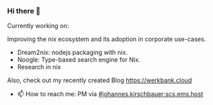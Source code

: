 ### Hi there 👋

Currently working on:

Improving the nix ecosystem and its adoption in corporate use-cases.
- Dream2nix: nodejs packaging with nix.
- Noogle: Type-based search engine for Nix.
- Research in nix 

Also, check out my recently created Blog https://werkbank.cloud

- 📫 How to reach me: PM via [#johannes.kirschbauer:scs.ems.host](https://matrix.to/#/#johannes.kirschbauer:scs.ems.host)

<!--
**hsjobeki/hsjobeki** is a ✨ _special_ ✨ repository because its `README.md` (this file) appears on your GitHub profile.

Here are some ideas to get you started:

-  I’m currently working on ...
- 🌱 I’m currently learning ...
- 👯 I’m looking to collaborate on ...
- 🤔 I’m looking for help with ...
- 💬 Ask me about ...
- 📫 How to reach me: ...
- 😄 Pronouns: ...
- ⚡ Fun fact: ...
-->
